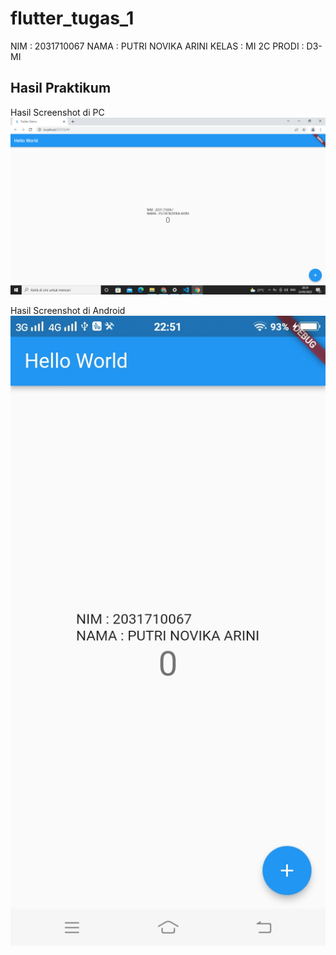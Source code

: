 # flutter_tugas_1

NIM : 2031710067
NAMA : PUTRI NOVIKA ARINI
KELAS : MI 2C
PRODI : D3-MI

## Hasil Praktikum
Hasil Screenshot di PC
![Screenshot Dashboard Oracle](img/ss_pc.PNG)

Hasil Screenshot di Android
![Screenshot Dashboard Oracle](img/ss_hp.jpg)
